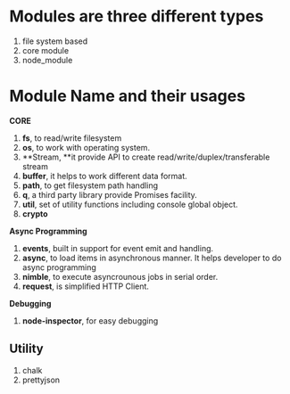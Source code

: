 # Modules are three different types

1. file system based
2. core module
3. node\_module

# Module Name and their usages

**CORE**

1. **fs**,  to read\/write filesystem
2. **os**,  to work with operating system.
3. **Stream, **it provide API to create read\/write\/duplex\/transferable stream
4. **buffer**, it helps to work different data format.
5. **path**,  to get filesystem path handling
6. **q**,  a third party library provide Promises facility.
7. **util**,  set of utility functions including console global object.
8. **crypto**

**Async Programming**

1. **events**,  built in support for event emit and handling.
2. **async**, to load items in asynchronous manner. It helps developer to do async programming
3. **nimble**, to execute asyncrounous jobs in serial order.
4. **request**, is simplified HTTP Client.

**Debugging**

1. **node-inspector**,  for easy debugging



## Utility

1. chalk
2. prettyjson



